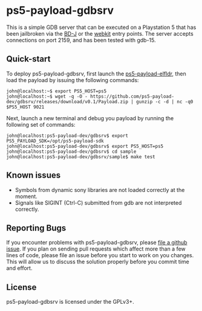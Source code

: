 # ps5-payload-gdbsrv
This is a simple GDB server that can be executed on a Playstation 5
that has been jailbroken via the [BD-J][bdj] or the [webkit][webkit] entry
points. The server accepts connections on port 2159, and has been tested with
gdb-15.

## Quick-start
To deploy ps5-payload-gdbsrv, first launch the [ps5-payload-elfldr][elfldr],
then load the payload by issuing the following commands:

```console
john@localhost:~$ export PS5_HOST=ps5
john@localhost:~$ wget -q -O - https://github.com/ps5-payload-dev/gdbsrv/releases/download/v0.1/Payload.zip | gunzip -c -d | nc -q0 $PS5_HOST 9021
```

Next, launch a new terminal and debug you payload by running the following set of
commands:
```console
john@localhost:ps5-payload-dev/gdbsrv$ export PS5_PAYLOAD_SDK=/opt/ps5-payload-sdk
john@localhost:ps5-payload-dev/gdbsrv$ export PS5_HOST=ps5
john@localhost:ps5-payload-dev/gdbsrv$ cd sample
john@localhost:ps5-payload-dev/gdbsrv/sample$ make test
```

## Known issues
- Symbols from dynamic sony libraries are not loaded correctly at the moment.
- Signals like SIGINT (Ctrl-C) submitted from gdb are not interpreted correctly.

## Reporting Bugs
If you encounter problems with ps5-payload-gdbsrv, please [file a github issue][issues].
If you plan on sending pull requests which affect more than a few lines of code,
please file an issue before you start to work on you changes. This will allow us
to discuss the solution properly before you commit time and effort.

## License
ps5-payload-gdbsrv is licensed under the GPLv3+.

[bdj]: https://github.com/john-tornblom/bdj-sdk
[sdk]: https://github.com/ps5-payload-dev/sdk
[webkit]: https://github.com/Cryptogenic/PS5-IPV6-Kernel-Exploit
[elfldr]: https://github.com/ps5-payload-dev/elfldr
[issues]: https://github.com/ps5-payload-dev/shsrv/issues/new